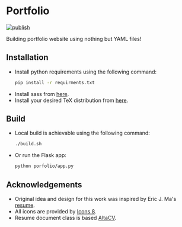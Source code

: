# Portfolio
[![publish](https://github.com/alirezatheh/portfolio/workflows/publish/badge.svg)](https://github.com/alirezatheh/portfolio/actions)

Building portfolio website using nothing but YAML files!

## Installation
- Install python requirements using the following command:
  ```bash
  pip install -r requirments.txt
  ```
- Install sass from [here](https://sass-lang.com/install).
- Install your desired TeX distribution from
  [here](https://www.latex-project.org/get/).

## Build
- Local build is achievable using the following command:
  ```bash
  ./build.sh
  ```
- Or run the Flask app:
  ```bash
  python porfolio/app.py
  ```

## Acknowledgements
- Original idea and design for this work was inspired by Eric J. Ma's
  [resume](https://github.com/ericmjl/resume).
- All icons are provided by [Icons 8](https://icons8.com).
- Resume document class is based [AltaCV](https://github.com/liantze/AltaCV).
